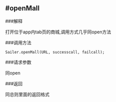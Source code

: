 #openMall
-----
###解释

打开位于app内tab页的商城,调用方式几乎同open方法

###调用方法
```
Sailer.openMall(URL, successcall, failcall);
```

###请求参数

同open


###返回

同总则里面的返回格式